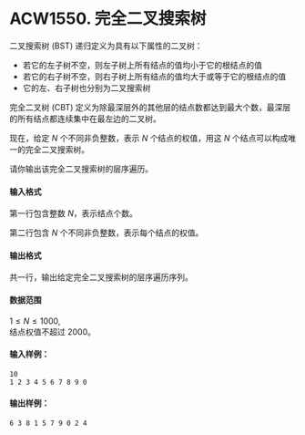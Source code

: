 # ACW1550. 完全二叉搜索树

二叉搜索树 (BST) 递归定义为具有以下属性的二叉树：

- 若它的左子树不空，则左子树上所有结点的值均小于它的根结点的值
- 若它的右子树不空，则右子树上所有结点的值均大于或等于它的根结点的值
- 它的左、右子树也分别为二叉搜索树

<!-- -->

完全二叉树 (CBT) 定义为除最深层外的其他层的结点数都达到最大个数，最深层的所有结点都连续集中在最左边的二叉树。

现在，给定 $N$ 个不同非负整数，表示 $N$ 个结点的权值，用这 $N$ 个结点可以构成唯一的完全二叉搜索树。

请你输出该完全二叉搜索树的层序遍历。

#### 输入格式

第一行包含整数 $N$，表示结点个数。

第二行包含 $N$ 个不同非负整数，表示每个结点的权值。

#### 输出格式

共一行，输出给定完全二叉搜索树的层序遍历序列。

#### 数据范围

$1 \le N \le 1000$,  
结点权值不超过 $2000$。

#### 输入样例：

```
10
1 2 3 4 5 6 7 8 9 0
```

#### 输出样例：

```
6 3 8 1 5 7 9 0 2 4
```

